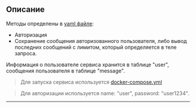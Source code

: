 
## Описание

Методы определены в [yaml файле](./TestServiceSpetification.yaml):
- Авторизация
- Сохранение сообщения авторизованного пользователя, либо вывод
  последних сообщений с лимитом, который определяется в теле запроса.

Информация о пользователе сервиса хранится в таблице "user", 
сообщения пользователя в таблице "message".

> Для запуска сервиса используется [docker-compose.yml](./docker-compose.yml)

> Для авторизации используется name: "user",  password: "user1234".
____________
